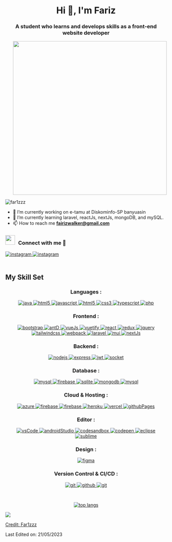 <h1 align="center">Hi 👋, I'm Fariz</h1>
<h3 align="center">A student who learns and develops skills as a front-end website developer</h3>
<p align="right">
  <img src="https://media.giphy.com/media/bGgsc5mWoryfgKBx1u/giphy.gif" width="480" height="480" />
</p>


<p align="left"> <img src="https://komarev.com/ghpvc/?username=far1zzz&label=Profile%20views&color=0e75b6&style=flat" alt="far1zzz" /> </p>



- 🔭 I’m currently working on e-tamu at Diskominfo-SP banyuasin  
- 🌱 I’m currently learning laravel, reactJs, nextJs, mongoDB, and mySQL.  
- 📫 How to reach me **fairizwalker@gmail.com**

<h3 align="left" > <img src="https://media.giphy.com/media/iY8CRBdQXODJSCERIr/giphy.gif" width="30" height="30" style="margin-right: 10px;">Connect with me 🤝 </h3> 
<div align="left">
<a href="https://instagram.com/far1zzzzz__" target="_blank">
<img src=https://img.shields.io/badge/instagram-%23000000.svg?&style=for-the-badge&logo=instagram&logoColor=white alt=instagram style="margin-bottom: 5px;" />
</a>  
<a href="https://discord.com/users/398918821919850496" target="_blank">
<img src=https://img.shields.io/badge/discord-%23000000.svg?&style=for-the-badge&logo=instagram&logoColor=white alt=instagram style="margin-bottom: 5px;" />
</a>
</div>  
<br/>


## My Skill Set  
<h3 align="center">Languages :</h3>
<p align="center">
  <a href="#" target="_blank"> 
    <img src="https://img.shields.io/badge/Java-007396.svg?style=for-the-badge&logo=java&logoColor=white" 
      alt="java"/> 
  </a>
  <a href="#" target="_blank"> 
    <img src="https://img.shields.io/badge/html5-%23E34F26.svg?style=for-the-badge&logo=html5&logoColor=white" 
      alt="html5"/> 
  </a>
  <a href="#" target="_blank"> 
    <img src="https://img.shields.io/badge/javascript-%23323330.svg?style=for-the-badge&logo=javascript&logoColor=%23F7DF1E"
      alt="javascript"/> 
  </a>
  <a href="#" target="_blank"> 
    <img src="https://img.shields.io/badge/html-E34F26.svg?style=for-the-badge&logo=html5&logoColor=white"
      alt="html5"/> 
  </a>
  <a href="#" target="_blank">
    <img src="https://img.shields.io/badge/css-1572B6.svg?style=for-the-badge&logo=css3&logoColor=white"
      alt="css3"/>
  </a>
  <a href="#" target="_blank"> 
    <img src="https://img.shields.io/badge/typescript-%23007ACC.svg?style=for-the-badge&logo=typescript&logoColor=white"
      alt="typescript"/>
  </a>
  <a href="#" target="_blank"> 
    <img src="https://img.shields.io/badge/php-%23777BB4.svg?style=for-the-badge&logo=php&logoColor=white"
      alt="php"/>
  </a>
</p>

<h3 align="center">Frontend :</h3>
<p align="center">
  <a href="#" target="_blank">
    <img src="https://img.shields.io/badge/bootstrap-7952B3.svg?style=for-the-badge&logo=bootstrap&logoColor=white"
      alt="bootstrap"/>
  </a>
  <a href="#" target="_blank">
    <img src="https://img.shields.io/badge/-AntDesign-%230170FE?style=for-the-badge&logo=ant-design&logoColor=white"
      alt="antD"/>
  </a>
  <a href="#" target="_blank">
    <img src="https://img.shields.io/badge/vuejs-%2335495e.svg?style=for-the-badge&logo=vuedotjs&logoColor=%234FC08D"
      alt="vueJs"/>
  </a>
  <a href="#" target="_blank">
    <img src="https://img.shields.io/badge/Vuetify-1867C0?style=for-the-badge&logo=vuetify&logoColor=AEDDFF"
      alt="vuetify"/>
  </a>
  <a href="#" target="_blank"> 
    <img src="https://img.shields.io/badge/reactjs-61DAFB.svg?style=for-the-badge&logo=react&logoColor=black"
      alt="react"/> 
  </a>
  <a href="#" target="_blank"> 
    <img src="https://img.shields.io/badge/redux-764ABC.svg?style=for-the-badge&logo=redux&logoColor=white" alt="redux"/> 
  </a> 
  <a href="#" target="_blank">
    <img src="https://img.shields.io/badge/jquery-0769AD.svg?style=for-the-badge&logo=jquery&logoColor=white" alt="jquery"/> 
  </a>
   <a href="https://tailwindcss.com/" target="_blank">
    <img src="https://img.shields.io/badge/tailwindcss-%2338B2AC.svg?style=for-the-badge&logo=tailwind-css&logoColor=white" alt="tailwindcss"/> 
  </a>
  <a href="https://webpack.js.org" target="_blank">
    <img src="https://img.shields.io/badge/webpack-8DD6F9.svg?style=for-the-badge&logo=webpack&logoColor=black"
      alt="webpack"/>
  </a>
  <a href="#" target="_blank">
    <img src="https://img.shields.io/badge/laravel-%23FF2D20.svg?style=for-the-badge&logo=laravel&logoColor=white"
      alt="laravel"/>
  </a>
  <a href="#" target="_blank">
    <img src="https://img.shields.io/badge/MUI-%230081CB.svg?style=for-the-badge&logo=mui&logoColor=white"
      alt="mui"/>
  </a>
  <a href="#" target="_blank">
    <img src="https://img.shields.io/badge/Next-black?style=for-the-badge&logo=next.js&logoColor=white"
      alt="nextJs"/>
  </a>
</p>

<h3 align="center">Backend :</h3>
<p align="center">
  <a href="#" target="_blank"> 
    <img src="https://img.shields.io/badge/node.js-339933.svg?style=for-the-badge&logo=nodedotjs&logoColor=white"
      alt="nodejs"/> 
  </a>
  <a href="#" target="_blank">
    <img src="https://img.shields.io/badge/express-000000.svg?style=for-the-badge&logo=express&logoColor=white"
      alt="express" />
  <a/>
  <a href="#" target="_blank">
    <img src="https://img.shields.io/badge/JWT-black?style=for-the-badge&logo=JSON%20web%20tokens"
      alt="jwt" />
  <a/>
  <a href="#" target="_blank"> 
    <img src="https://img.shields.io/badge/Socket.io-black?style=for-the-badge&logo=socket.io&badgeColor=010101"
      alt="socket"/> 
  </a>
</p>

<h3 align="center">Database :</h3>
<p align="center">
  <a href="#" target="_blank"> 
    <img src="https://img.shields.io/badge/Microsoft%20SQL%20Server-CC2927?style=for-the-badge&logo=microsoft%20sql%20server&logoColor=white"
      alt="mysql"/> 
  </a>
  <a href="#" target="_blank"> 
    <img src="https://img.shields.io/badge/Firebase-039BE5?style=for-the-badge&logo=Firebase&logoColor=white"
      alt="firebase"/>
  </a>
  <a href="#" target="_blank"> 
    <img src="https://img.shields.io/badge/sqlite-003B57.svg?style=for-the-badge&logo=sqlite&logoColor=white"
      alt="sqlite"/> 
  </a>
  <a href="#" target="_blank"> 
    <img src="https://img.shields.io/badge/mongodb-47A248.svg?style=for-the-badge&logo=mongodb&logoColor=white"
      alt="mongodb"/> 
  </a> 
  <a href="#" target="_blank"> 
    <img src="https://img.shields.io/badge/mysql-%2300f.svg?style=for-the-badge&logo=mysql&logoColor=white"
      alt="mysql"/> 
  </a> 
</p>

<h3 align="center">Cloud & Hosting :</h3>
<p align="center">
  <a href="#" target="_blank">
    <img  src="https://img.shields.io/badge/Azure-0078D4?style=for-the-badge&logo=microsoftazure&logoColor=white" alt="azure"/> 
  </a>
  <a href="#" target="_blank">
    <img src="https://img.shields.io/badge/firebase-FFCA28.svg?style=for-the-badge&logo=firebase&logoColor=black" alt="firebase"/>
  </a>
  <a href="#" target="_blank">
    <img src="https://img.shields.io/badge/netlify-00C7B7.svg?style=for-the-badge&logo=netlify&logoColor=black" alt="firebase"/>
  </a>
  <a href="#" target="_blank"> 
    <img src="https://img.shields.io/badge/heroku-430098.svg?style=for-the-badge&logo=heroku&logoColor=white"
      alt="heroku"/> 
  </a> 
  <a href="#" target="_blank"> 
    <img src="https://img.shields.io/badge/vercel-%23000000.svg?style=for-the-badge&logo=vercel&logoColor=white"
      alt="vercel"/> 
  </a>
  <a href="#" target="_blank"> 
    <img src="https://img.shields.io/badge/github%20pages-121013?style=for-the-badge&logo=github&logoColor=white"
      alt="githubPages"/> 
  </a>
</p>
    
<h3 align="center">Editor :</h3>
<p align="center">
  <a href="#" target="_blank">
    <img src="https://img.shields.io/badge/Visual%20Studio%20Code-0078d7.svg?style=for-the-badge&logo=visual-studio-code&logoColor=white"
      alt="vsCode"/>
  </a>
  <a href="#" target="_blank">
    <img src="https://img.shields.io/badge/Android%20Studio-3DDC84.svg?style=for-the-badge&logo=android-studio&logoColor=white"
      alt="androidStudio"/>
  </a>
  <a href="#" target="_blank">
    <img src="https://img.shields.io/badge/Codesandbox-040404?style=for-the-badge&logo=codesandbox&logoColor=DBDBDB"
      alt="codesandbox"/>
  </a>
  <a href="#" target="_blank">
    <img src="https://img.shields.io/badge/CodePen-white?style=for-the-badge&logo=codepen&logoColor=black"
      alt="codepen"/>
  </a>
  <a href="#" target="_blank">
    <img src="https://img.shields.io/badge/Eclipse-FE7A16.svg?style=for-the-badge&logo=Eclipse&logoColor=white"
      alt="eclipse"/>
  </a>
  <a href="#" target="_blank">
    <img src="https://img.shields.io/badge/sublime_text-%23575757.svg?style=for-the-badge&logo=sublime-text&logoColor=important"
      alt="sublime"/>
  </a>
</p>

<h3 align="center">Design :</h3>
<p align="center">
  <a href="#" target="_blank">
    <img src="https://img.shields.io/badge/figma-%23F24E1E.svg?style=for-the-badge&logo=figma&logoColor=white"
      alt="figma"/>
  </a>
</p>

<h3 align="center">Version Control & CI/CD :</h3>
<p align="center">
  <a href="#" target="_blank">
    <img src="https://img.shields.io/badge/git-F05032.svg?style=for-the-badge&logo=git&logoColor=white"
      alt="git"/>
  </a>
  <a href="#" target="_blank">
    <img src="https://img.shields.io/badge/github-181717.svg?style=for-the-badge&logo=github&logoColor=white" alt="github" />
  </a>
  <a href="#" target="_blank">
    <img src="https://img.shields.io/badge/gitlab-181717.svg?style=for-the-badge&logo=gitlab&logoColor=white"
      alt="git"/>
</p>


<br/>  

<p align="center">
  <img src="https://github-readme-stats.vercel.app/api/top-langs/?username=Far1zzz&title_color=ffffff&text_color=c9cacc&icon_color=2bbc8a&bg_color=1d1f21&exclude_repo=things-bin-aws&hide=hcl,html,css,less,scss,jupyter%20notebook,blade,pug" alt="top langs"/>
</p>

<!-- | <a href="#"><img align="center" src="https://github-readme-stats.vercel.app/api?username=Far1zzz&show_icons=true&theme=tokyonight"/></a> | <a href="#"><img align="center" src="https://github-readme-streak-stats.herokuapp.com/?user=Far1zzz&theme=tokyonight" alt="Nur Far1zzz github stats" /></a> |
| ------------- | ------------- |-->


<img src="https://user-images.githubusercontent.com/73097560/115834477-dbab4500-a447-11eb-908a-139a6edaec5c.gif">

Credit: [Far1zzz](https://github.com/Far1zzz)

Last Edited on: 21/05/2023



